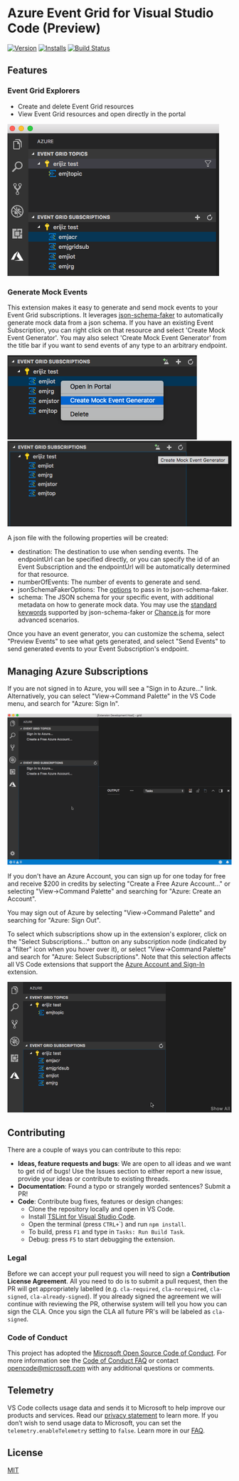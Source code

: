 # Azure Event Grid for Visual Studio Code (Preview)

[![Version](https://vsmarketplacebadge.apphb.com/version/ms-azuretools.vscode-azureeventgrid.svg)](https://marketplace.visualstudio.com/items?itemName=ms-azuretools.vscode-azureeventgrid) [![Installs](https://vsmarketplacebadge.apphb.com/installs-short/ms-azuretools.vscode-azureeventgrid.svg)](https://marketplace.visualstudio.com/items?itemName=ms-azuretools.vscode-azureeventgrid) [![Build Status](https://dev.azure.com/ms-azuretools/AzCode/_apis/build/status/vscode-azureeventgrid)](https://dev.azure.com/ms-azuretools/AzCode/_build/latest?definitionId=9)

## Features

### Event Grid Explorers

* Create and delete Event Grid resources
* View Event Grid resources and open directly in the portal

![explorer](resources/explorer.png)

### Generate Mock Events

This extension makes it easy to generate and send mock events to your Event Grid subscriptions. It leverages [json-schema-faker](https://github.com/json-schema-faker/json-schema-faker/blob/master/README.md) to automatically generate mock data from a json schema. If you have an existing Event Subscription, you can right click on that resource and select 'Create Mock Event Generator'. You may also select 'Create Mock Event Generator' from the title bar if you want to send events of any type to an arbitrary endpoint.

![CreateEventGeneratorFromExisting](resources/CreateEventGeneratorFromExisting.png)![CreateEventGenerator](resources/CreateEventGenerator.png)

A json file with the following properties will be created:

* destination: The destination to use when sending events. The endpointUrl can be specified directly, or you can specify the id of an Event Subscription and the endpointUrl will be automatically determined for that resource.
* numberOfEvents: The number of events to generate and send.
* jsonSchemaFakerOptions: The [options](https://github.com/json-schema-faker/json-schema-faker/blob/master/README.md#custom-options) to pass in to json-schema-faker.
* schema: The JSON schema for your specific event, with additional metadata on how to generate mock data. You may use the [standard keywords](https://github.com/json-schema-faker/json-schema-faker/blob/master/README.md#supported-keywords) supported by json-schema-faker or [Chance.js](https://github.com/json-schema-faker/json-schema-faker/blob/master/README.md#advanced-usage-of-fakerjs-and-chancejs) for more advanced scenarios.

Once you have an event generator, you can customize the schema, select "Preview Events" to see what gets generated, and select "Send Events" to send generated events to your Event Subscription's endpoint.

## Managing Azure Subscriptions

If you are not signed in to Azure, you will see a "Sign in to Azure..." link. Alternatively, you can select "View->Command Palette" in the VS Code menu, and search for "Azure: Sign In".

![Sign in to Azure](resources/SignIn.gif)

If you don't have an Azure Account, you can sign up for one today for free and receive $200 in credits by selecting "Create a Free Azure Account..." or selecting "View->Command Palette" and searching for "Azure: Create an Account".

You may sign out of Azure by selecting "View->Command Palette" and searching for "Azure: Sign Out".

To select which subscriptions show up in the extension's explorer, click on the "Select Subscriptions..." button on any subscription node (indicated by a "filter" icon when you hover over it), or select "View->Command Palette" and search for "Azure: Select Subscriptions". Note that this selection affects all VS Code extensions that support the [Azure Account and Sign-In](https://github.com/Microsoft/vscode-azure-account) extension.

![Select Azure Subscriptions](resources/SelectSubscriptions.gif)

## Contributing

There are a couple of ways you can contribute to this repo:

* **Ideas, feature requests and bugs**: We are open to all ideas and we want to get rid of bugs! Use the Issues section to either report a new issue, provide your ideas or contribute to existing threads.
* **Documentation**: Found a typo or strangely worded sentences? Submit a PR!
* **Code**: Contribute bug fixes, features or design changes:
  * Clone the repository locally and open in VS Code.
  * Install [TSLint for Visual Studio Code](https://marketplace.visualstudio.com/items?itemName=eg2.tslint).
  * Open the terminal (press `CTRL+`\`) and run `npm install`.
  * To build, press `F1` and type in `Tasks: Run Build Task`.
  * Debug: press `F5` to start debugging the extension.

### Legal

Before we can accept your pull request you will need to sign a **Contribution License Agreement**. All you need to do is to submit a pull request, then the PR will get appropriately labelled (e.g. `cla-required`, `cla-norequired`, `cla-signed`, `cla-already-signed`). If you already signed the agreement we will continue with reviewing the PR, otherwise system will tell you how you can sign the CLA. Once you sign the CLA all future PR's will be labeled as `cla-signed`.

### Code of Conduct

This project has adopted the [Microsoft Open Source Code of Conduct](https://opensource.microsoft.com/codeofconduct/). For more information see the [Code of Conduct FAQ](https://opensource.microsoft.com/codeofconduct/faq/) or contact [opencode@microsoft.com](mailto:opencode@microsoft.com) with any additional questions or comments.

## Telemetry

VS Code collects usage data and sends it to Microsoft to help improve our products and services. Read our [privacy statement](https://go.microsoft.com/fwlink/?LinkID=528096&clcid=0x409) to learn more. If you don’t wish to send usage data to Microsoft, you can set the `telemetry.enableTelemetry` setting to `false`. Learn more in our [FAQ](https://code.visualstudio.com/docs/supporting/faq#_how-to-disable-telemetry-reporting).

## License

[MIT](LICENSE)
